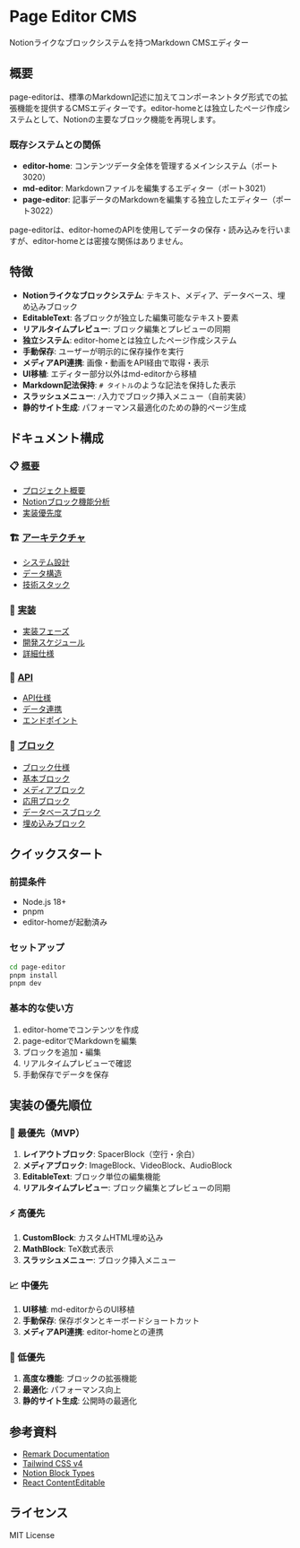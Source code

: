# Page Editor CMS

Notionライクなブロックシステムを持つMarkdown CMSエディター

## 概要

page-editorは、標準のMarkdown記述に加えてコンポーネントタグ形式での拡張機能を提供するCMSエディターです。editor-homeとは独立したページ作成システムとして、Notionの主要なブロック機能を再現します。

### 既存システムとの関係

- **editor-home**: コンテンツデータ全体を管理するメインシステム（ポート3020）
- **md-editor**: Markdownファイルを編集するエディター（ポート3021）
- **page-editor**: 記事データのMarkdownを編集する独立したエディター（ポート3022）

page-editorは、editor-homeのAPIを使用してデータの保存・読み込みを行いますが、editor-homeとは密接な関係はありません。

## 特徴

- **Notionライクなブロックシステム**: テキスト、メディア、データベース、埋め込みブロック
- **EditableText**: 各ブロックが独立した編集可能なテキスト要素
- **リアルタイムプレビュー**: ブロック編集とプレビューの同期
- **独立システム**: editor-homeとは独立したページ作成システム
- **手動保存**: ユーザーが明示的に保存操作を実行
- **メディアAPI連携**: 画像・動画をAPI経由で取得・表示
- **UI移植**: エディター部分以外はmd-editorから移植
- **Markdown記法保持**: `# タイトル`のような記法を保持した表示
- **スラッシュメニュー**: `/`入力でブロック挿入メニュー（自前実装）
- **静的サイト生成**: パフォーマンス最適化のための静的ページ生成

## ドキュメント構成

### 📋 [概要](./overview/)
- [プロジェクト概要](./overview/README.md)
- [Notionブロック機能分析](./overview/notion-blocks.md)
- [実装優先度](./overview/priority.md)

### 🏗️ [アーキテクチャ](./architecture/)
- [システム設計](./architecture/system-design.md)
- [データ構造](./architecture/data-structure.md)
- [技術スタック](./architecture/tech-stack.md)

### 🔧 [実装](./implementation/)
- [実装フェーズ](./implementation/phases.md)
- [開発スケジュール](./implementation/schedule.md)
- [詳細仕様](./implementation/specifications.md)

### 🔌 [API](./api/)
- [API仕様](./api/README.md)
- [データ連携](./api/integration.md)
- [エンドポイント](./api/endpoints.md)

### 🧩 [ブロック](./blocks/)
- [ブロック仕様](./blocks/README.md)
- [基本ブロック](./blocks/basic.md)
- [メディアブロック](./blocks/media.md)
- [応用ブロック](./blocks/advanced.md)
- [データベースブロック](./blocks/database.md)
- [埋め込みブロック](./blocks/embed.md)


## クイックスタート

### 前提条件
- Node.js 18+
- pnpm
- editor-homeが起動済み

### セットアップ
```bash
cd page-editor
pnpm install
pnpm dev
```

### 基本的な使い方
1. editor-homeでコンテンツを作成
2. page-editorでMarkdownを編集
3. ブロックを追加・編集
4. リアルタイムプレビューで確認
5. 手動保存でデータを保存

## 実装の優先順位

### 🚀 最優先（MVP）
1. **レイアウトブロック**: SpacerBlock（空行・余白）
2. **メディアブロック**: ImageBlock、VideoBlock、AudioBlock
3. **EditableText**: ブロック単位の編集機能
4. **リアルタイムプレビュー**: ブロック編集とプレビューの同期

### ⚡ 高優先
1. **CustomBlock**: カスタムHTML埋め込み
2. **MathBlock**: TeX数式表示
3. **スラッシュメニュー**: ブロック挿入メニュー

### 📈 中優先
1. **UI移植**: md-editorからのUI移植
2. **手動保存**: 保存ボタンとキーボードショートカット
3. **メディアAPI連携**: editor-homeとの連携

### 🔮 低優先
1. **高度な機能**: ブロックの拡張機能
2. **最適化**: パフォーマンス向上
3. **静的サイト生成**: 公開時の最適化

## 参考資料

- [Remark Documentation](https://remark.js.org/)
- [Tailwind CSS v4](https://tailwindcss.com/docs/v4-beta)
- [Notion Block Types](https://www.notion.so/help/blocks-and-content)
- [React ContentEditable](https://github.com/lovasoa/react-contenteditable)

## ライセンス

MIT License
